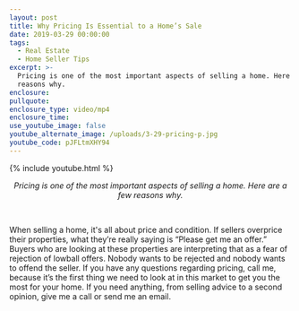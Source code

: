 ```yaml
---
layout: post
title: Why Pricing Is Essential to a Home’s Sale
date: 2019-03-29 00:00:00
tags:
  - Real Estate
  - Home Seller Tips
excerpt: >-
  Pricing is one of the most important aspects of selling a home. Here are a few
  reasons why.
enclosure:
pullquote:
enclosure_type: video/mp4
enclosure_time:
use_youtube_image: false
youtube_alternate_image: /uploads/3-29-pricing-p.jpg
youtube_code: pJFLtmXHY94
---
```


{% include youtube.html %}

<center><em>Pricing is one of the most important aspects of selling a home. Here are a few reasons why.</em></center>

&nbsp;

When selling a home, it's all about price and condition. If sellers overprice their properties, what they’re really saying is “Please get me an offer.” Buyers who are looking at these properties are interpreting that as a fear of rejection of lowball offers. Nobody wants to be rejected and nobody wants to offend the seller. If you have any questions regarding pricing, call me, because it’s the first thing we need to look at in this market to get you the most for your home. If you need anything, from selling advice to a second opinion, give me a call or send me an email.